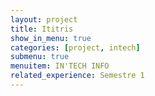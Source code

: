 ```yaml
---
layout: project
title: Ititris
show_in_menu: true
categories: [project, intech]
submenu: true
menuitem: IN'TECH INFO
related_experience: Semestre 1
---
```

